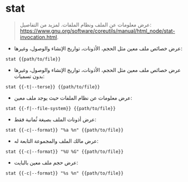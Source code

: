 # stat

> عرض معلومات عن الملف ونظام الملفات.
> لمزيد من التفاصيل: <https://www.gnu.org/software/coreutils/manual/html_node/stat-invocation.html>.

- عرض خصائص ملف معين مثل الحجم، الأذونات، تواريخ الإنشاء والوصول، وغيرها:

`stat {{path/to/file}}`

- عرض خصائص ملف معين مثل الحجم، الأذونات، تواريخ الإنشاء والوصول، وغيرها بدون تسميات:

`stat {{-t|--terse}} {{path/to/file}}`

- عرض معلومات عن نظام الملفات حيث يوجد ملف معين:

`stat {{-f|--file-system}} {{path/to/file}}`

- عرض أذونات الملف بصيغة ثُمانية فقط:

`stat {{-c|--format}} "%a %n" {{path/to/file}}`

- عرض مالك الملف والمجموعة التابعة له:

`stat {{-c|--format}} "%U %G" {{path/to/file}}`

- عرض حجم ملف معين بالبايت:

`stat {{-c|--format}} "%s %n" {{path/to/file}}`
